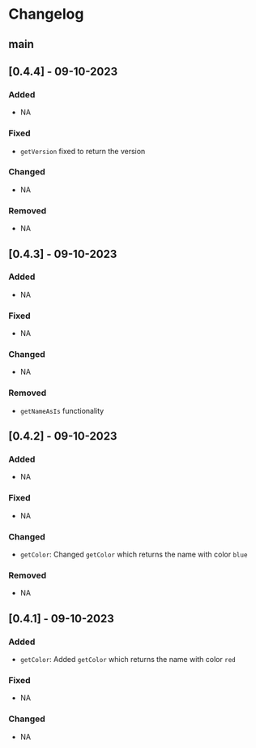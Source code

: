 # Changelog

## main

## [0.4.4] - 09-10-2023

### Added

- NA

### Fixed

- `getVersion` fixed to return the version

### Changed

- NA

### Removed

- NA

## [0.4.3] - 09-10-2023

### Added

- NA

### Fixed

- NA

### Changed

- NA

### Removed

- `getNameAsIs` functionality

## [0.4.2] - 09-10-2023

### Added

- NA

### Fixed

- NA

### Changed

- `getColor`: Changed `getColor` which returns the name with color `blue`

### Removed

- NA

## [0.4.1] - 09-10-2023

### Added

- `getColor`: Added `getColor` which returns the name with color `red`

### Fixed

- NA

### Changed

- NA